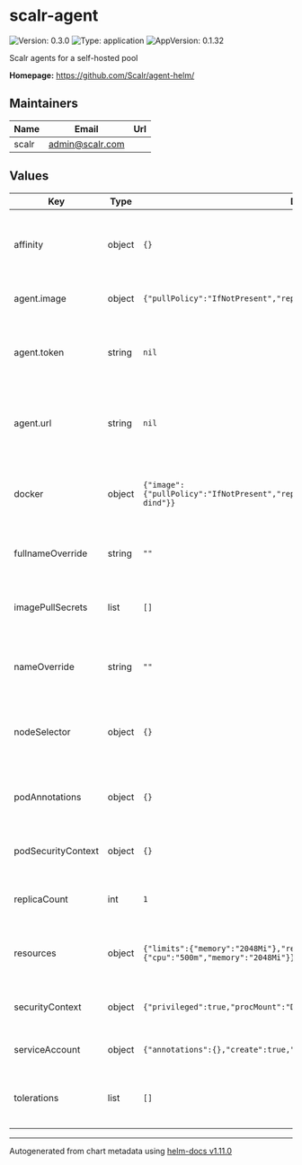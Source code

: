 # scalr-agent

![Version: 0.3.0](https://img.shields.io/badge/Version-0.3.0-informational?style=flat-square) ![Type: application](https://img.shields.io/badge/Type-application-informational?style=flat-square) ![AppVersion: 0.1.32](https://img.shields.io/badge/AppVersion-0.1.32-informational?style=flat-square)

Scalr agents for a self-hosted pool

**Homepage:** <https://github.com/Scalr/agent-helm/>

## Maintainers

| Name | Email | Url |
| ---- | ------ | --- |
| scalr | <admin@scalr.com> |  |

## Values

| Key | Type | Default | Description |
|-----|------|---------|-------------|
| affinity | object | `{}` | Affinity rules to control how the Scalr Agent pods are scheduled on nodes |
| agent.image | object | `{"pullPolicy":"IfNotPresent","repository":"scalr/agent","tag":"0.1.30"}` | Docker image configuration for Scalr Agent |
| agent.token | string | `nil` | A value for agent.token must be provided for Scalr Agent authentication |
| agent.url | string | `nil` | A value for agent.url must be provided to specify the Scalr API endpoint |
| docker | object | `{"image":{"pullPolicy":"IfNotPresent","repository":"docker","tag":"20.10.23-dind"}}` | Docker configuration for running Docker-in-Docker containers |
| fullnameOverride | string | `""` | String to fully override the name used in resources |
| imagePullSecrets | list | `[]` | List of secrets for pulling images from private registries |
| nameOverride | string | `""` | String to partially override the name used in resources |
| nodeSelector | object | `{}` | NodeSelector for specifying which nodes the Scalr Agent pods should be deployed on |
| podAnnotations | object | `{}` | Additional annotations to be added to the Scalr Agent pods |
| podSecurityContext | object | `{}` | Pod security context for the Scalr Agent deployment |
| replicaCount | int | `1` | Number of replicas for the Scalr Agent deployment |
| resources | object | `{"limits":{"memory":"2048Mi"},"requests":{"cpu":"500m","memory":"2048Mi"}}` | Resource limits and requests for the Scalr Agent containers |
| securityContext | object | `{"privileged":true,"procMount":"Default"}` | Security context for the Scalr Agent containers |
| serviceAccount | object | `{"annotations":{},"create":true,"name":""}` | ServiceAccount configuration for Scalr Agent |
| tolerations | list | `[]` | Tolerations for the Scalr Agent pods, allowing them to run on tainted nodes |

----------------------------------------------
Autogenerated from chart metadata using [helm-docs v1.11.0](https://github.com/norwoodj/helm-docs/releases/v1.11.0)
